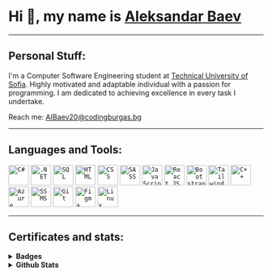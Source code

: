 
# Hi :wave:, my name is [Aleksandar Baev](www.linkedin.com/in/aleksandar-baev-b08a78273)
<hr>

## Personal Stuff:

I'm a Computer Software Engineering student at [Technical University of Sofia](https://www.tu-sofia.bg/). Highly motivated and adaptable individual with a passion for programming. I am dedicated to achieving excellence in every task I undertake.

Reach me: AIBaev20@codingburgas.bg

<hr>

## Languages and Tools:

  <code><img height="40" src="https://upload.wikimedia.org/wikipedia/commons/b/bd/Logo_C_sharp.svg" alt="C#"></code>
  <code><img height="40" src="https://upload.wikimedia.org/wikipedia/commons/7/7d/Microsoft_.NET_logo.svg" alt=".NET"></code>
  <code><img height="40" src="https://symbols.getvecta.com/stencil_27/79_sql-database-generic.494ff6320e.png" alt="SQL"></code>
  <code><img height="40" src="https://cdn.pixabay.com/photo/2017/08/05/11/16/logo-2582748_640.png" alt="HTML"></code>
  <code><img height="40" src="https://cdn.pixabay.com/photo/2017/08/05/11/16/logo-2582747_640.png" alt="CSS"></code>
  <code><img height="40" src="https://upload.wikimedia.org/wikipedia/commons/thumb/9/96/Sass_Logo_Color.svg/1280px-Sass_Logo_Color.svg.png" alt="SASS"></code>
  <code><img height="40" src="https://upload.wikimedia.org/wikipedia/commons/thumb/6/6a/JavaScript-logo.png/768px-JavaScript-logo.png" alt="JavaScript"></code>
  <code><img height="40" src="https://cdn4.iconfinder.com/data/icons/logos-3/600/React.js_logo-512.png" alt="React JS"></code>
  <code><img height="40" src="https://upload.wikimedia.org/wikipedia/commons/thumb/b/b2/Bootstrap_logo.svg/2560px-Bootstrap_logo.svg.png" alt="Bootstrap"></code>
  <code><img height="40" src="https://files.raycast.com/80x1pxra7cyabkoyxqvlono2sg9p" alt="Tailwind"></code>
  <code><img height="40" src="https://upload.wikimedia.org/wikipedia/commons/thumb/1/18/ISO_C%2B%2B_Logo.svg/1822px-ISO_C%2B%2B_Logo.svg.png" alt="C++"></code>
  <code><img height="40" src="https://upload.wikimedia.org/wikipedia/commons/thumb/f/fa/Microsoft_Azure.svg/1200px-Microsoft_Azure.svg.png" alt="Azure"></code>
  <code><img height="40" src="https://img.icons8.com/?size=512&id=laYYF3dV0Iew&format=png" alt="SSMS"></code>
  <code><img height="40" src="https://avatars.githubusercontent.com/u/18133?s=280&v=4" alt="Git"></code>
  <code><img height="40" src="https://cdn.sanity.io/images/599r6htc/localized/46a76c802176eb17b04e12108de7e7e0f3736dc6-1024x1024.png?w=804&h=804&q=75&fit=max&auto=format" alt="Figma"></code>
  <code><img height="40" src="https://upload.wikimedia.org/wikipedia/commons/thumb/3/35/Tux.svg/1200px-Tux.svg.png" alt="Linux"></code>

<hr>
 
## Certificates and stats:


<details>
  <summary><b>Badges</b></summary>

  <br>

  [![Microsoft Word 2016](https://i.postimg.cc/QtFdVTZH/microsoft-office-specialist-word-office-2016.png)](https://www.credly.com/badges/66534970-07ab-45db-8467-b8138122654e/public_url)
  [![Microsoft Excel 2016](https://i.postimg.cc/CKPKF4t3/microsoft-office-specialist-excel-office-2016.png)](https://www.credly.com/badges/f7e0737d-e171-4702-9782-4e3df74c9e25/public_url)
  [![HTML & CSS](https://i.postimg.cc/tT8C649D/mta-introduction-to-programming-using-html-and-css-certified-2021.png)](https://www.credly.com/badges/905e98a9-ebc6-49a7-8708-80700eab2b7b/public_url)
  [![IT Specialist JavaScript](https://i.postimg.cc/2SYyTyhK/it-specialist-javascript.png)](https://www.credly.com/badges/d51dea26-f521-47cc-80a3-3b1602505a31/public_url)
  [![IT Specialist Software Development](https://i.postimg.cc/mZPjbMgq/it-specialist-software-development.png)](https://www.credly.com/badges/11ca5258-dfea-4cd0-b842-7569161bdf23/public_url)
  [![IT Specialist Databases](https://i.postimg.cc/MKWG70f3/it-specialist-databases.png)](https://www.credly.com/badges/efb0b551-a23d-4e15-b0a0-c3777df798e5/public_url)
  [![English for IT1](https://i.postimg.cc/tJVGGdQN/english-for-it-1.png)](https://www.credly.com/badges/a06f33b7-cf77-4641-b69b-d891a57ca8b6/public_url)
  [![English for IT2](https://i.postimg.cc/6TJJW7BJ/english-for-it-2.png)](https://www.credly.com/badges/c801581c-b9d7-46dd-bb4f-2c141651ad60/public_url)
  [![JavaScript Essentials 1](https://i.postimg.cc/mgSDn4S2/javascript-essentials-1.png)](https://www.credly.com/badges/a8d9f017-f4ff-4dca-b490-030cc9748db5/public_url)
  [![JavaScript Essentials 2](https://i.postimg.cc/Ls6XKWyk/javascript-essentials-2.png)](https://www.credly.com/badges/2d266865-b781-4f2f-aadf-68501db07806/public_url)
  [![Introduction to Cybersecurity](https://i.postimg.cc/pVgphqTx/introduction-to-cybersecurity.png)](https://www.credly.com/badges/b23ee122-f4d3-44b1-be3e-1e52076e4c8e/public_url)
  [![Cybersecurity Essentials](https://i.postimg.cc/jqWDSGRZ/cybersecurity-essentials.png)](https://www.credly.com/badges/38ab32cb-c243-4f31-9f13-5c5a452f1977/public_url)
  [![Computer Hardware Basics](https://i.postimg.cc/zf0rCXFK/computer-hardware-basics.png)](https://www.credly.com/badges/a0126c87-9cf8-4261-a0ff-ceb05ad532a0/public_url)
  [![Introduction to IoT](https://i.postimg.cc/wTL3hLyN/introduction-to-iot.png)](https://www.credly.com/badges/f3e760c9-1462-40b3-b8aa-157e30ea95dc/public_url)
  [![Photoshop](https://i.postimg.cc/HLpm87XT/adobe-certified-professional-in-visual-design-using-adobe-photoshop.png)](https://www.credly.com/badges/2d6a4d9f-b67f-4251-a529-888228c5f1b5/public_url)
  [![Illustrator](https://i.postimg.cc/g2yd0KwM/adobe-certified-professional-in-graphic-design-illustration-using-adobe-illustrator.png)](https://www.credly.com/badges/cde276d6-6ed9-47af-92b9-f7e033d37f45/public_url)
  [![Premiere Pro](https://i.postimg.cc/W1cTjy4F/adobe-certified-professional-in-digital-video-using-adobe-premiere-pro.png)](https://www.credly.com/badges/d8df7524-57f3-4664-ac6f-0440ac4cf14e/public_url)
  [![Visual Design](https://i.postimg.cc/XJP6PHhv/adobe-certified-professional-in-visual-design.png)](https://www.credly.com/badges/31ad5a85-e63e-4e6f-926c-87bc7f48d056/public_url)
  [![Video Design](https://i.postimg.cc/26yf2R0J/adobe-certified-professional-in-video-design.png)](https://www.credly.com/badges/fd6e0b11-5e9b-4860-9f58-4d668dedd79f/public_url)
  [![Learn-A-Thon 2023](https://i.postimg.cc/8cWkmg5G/networking-academy-learn-a-thon-2023.png)](https://www.credly.com/badges/f13444f5-8851-4052-b65e-2ee885a15825/public_url)
 
</details>

<details>	
  <summary><b>Github Stats</b></summary>

  <br>

  ![Grade](https://github-readme-stats.vercel.app/api?username=AIBaev20&show_icons=true&count_private=true)
  
  ![Languages](https://github-readme-stats-one-bice.vercel.app/api/top-langs/?username=AIBaev20&layout=compact&role=OWNER,ORGANIZATION_MEMBER,COLLABORATOR&langs_count=6")
  
  <hr>
</details>
